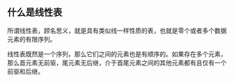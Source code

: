 ## 什么是线性表

所谓线性表，顾名思义，就是具有类似线一样性质的表，也就是零个或者多个数据元素的有限序列。

线性表既然是一个序列，那么它们之间的元素也是有顺序的。如果存在多个元素，那么首元素无前驱，尾元素无后继，介于首尾元素之间的其他元素都有且仅有一个前驱和后继。